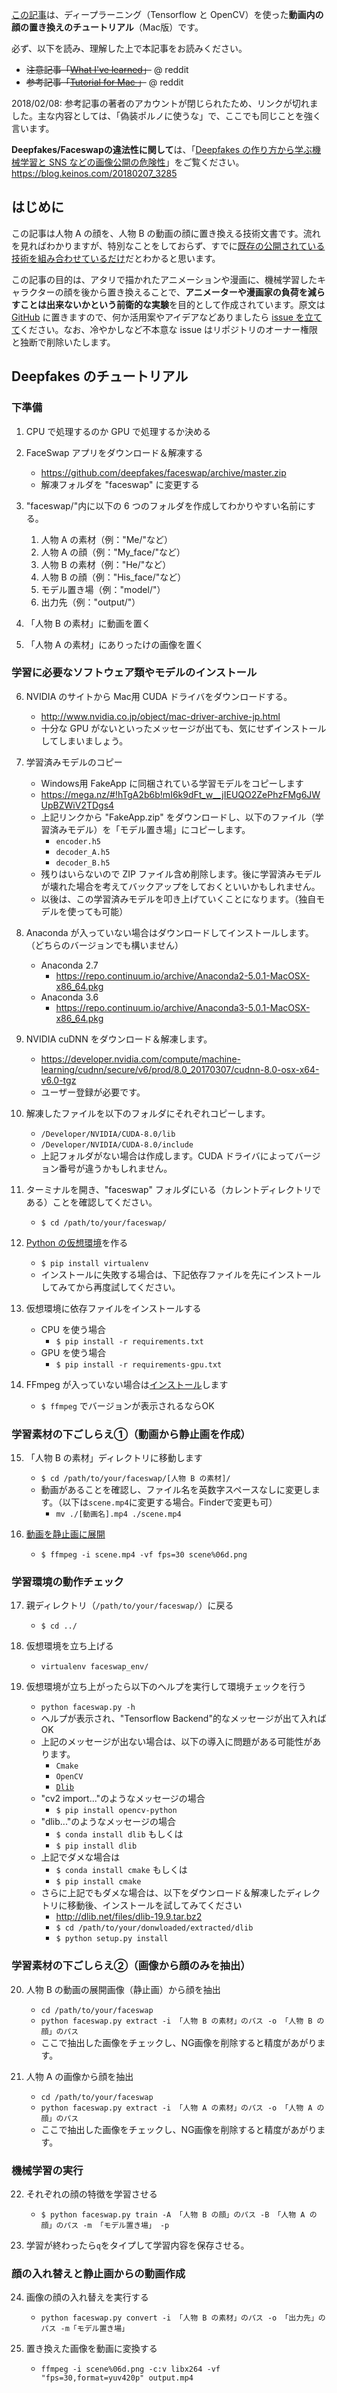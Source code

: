 [この記事](https://blog.keinos.com/20180207_3332)は、ディープラーニング（Tensorflow と OpenCV）を使った**動画内の顔の置き換えのチュートリアル**（Mac版）です。

必ず、以下を読み、理解した上で本記事をお読みください。

- <del>注意記事「[What I've learned](https://www.reddit.com/r/deepfakes/comments/7tjjbv/what_ive_learned/)」</del> @ reddit
- <del>参考記事「[Tutorial for Mac ](https://www.reddit.com/r/deepfakes/comments/7ttqk2/tutorial_for_mac/)」</del> @ reddit

2018/02/08: 参考記事の著者のアカウントが閉じられたため、リンクが切れました。主な内容としては、「偽装ポルノに使うな」で、ここでも同じことを強く言います。

**Deepfakes/Faceswapの違法性に関して**は、「[Deepfakes の作り方から学ぶ機械学習と SNS などの画像公開の危険性](https://blog.keinos.com/20180207_3285)」をご覧ください。
https://blog.keinos.com/20180207_3285

## はじめに

この記事は人物 A の顔を、人物 B の動画の顔に置き換える技術文書です。流れを見ればわかりますが、特別なことをしておらず、すでに[既存の公開されている技術を組み合わせているだけ](https://blog.keinos.com/20180207_3285#outline__2)だとわかると思います。

この記事の目的は、アタリで描かれたアニメーションや漫画に、機械学習したキャラクターの顔を後から置き換えることで、**アニメーターや漫画家の負荷を減らすことは出来ないかという前衛的な実験**を目的として作成されています。原文は [GitHub](https://github.com/KEINOS/HowToSwapFaces-JA) に置きますので、何か活用案やアイデアなどありましたら [issue を立てて](https://github.com/KEINOS/HowToSwapFaces-JA/issues)ください。なお、冷やかしなど不本意な issue はリポジトリのオーナー権限と独断で削除いたします。

## Deepfakes のチュートリアル

### 下準備

1. CPU で処理するのか GPU で処理するか決める

2. FaceSwap アプリをダウンロード＆解凍する
	- https://github.com/deepfakes/faceswap/archive/master.zip
	- 解凍フォルダを "faceswap" に変更する

3. "faceswap/"内に以下の 6 つのフォルダを作成してわかりやすい名前にする。
	1. 人物 A の素材（例："Me/"など）
	2. 人物 A の顔（例："My_face/"など）
	3. 人物 B の素材（例："He/"など）
	4. 人物 B の顔（例："His_face/"など）
	5. モデル置き場（例："model/"）
	6. 出力先（例："output/"）

4. 「人物 B の素材」に動画を置く

5. 「人物 A の素材」にありったけの画像を置く

### 学習に必要なソフトウェア類やモデルのインストール

6. NVIDIA のサイトから Mac用 CUDA ドライバをダウンロードする。
	- http://www.nvidia.co.jp/object/mac-driver-archive-jp.html
	- 十分な GPU がないといったメッセージが出ても、気にせずインストールしてしまいましょう。

7. 学習済みモデルのコピー
	- Windows用 FakeApp に同梱されている学習モデルをコピーします
	- https://mega.nz/#!hTgA2b6b!mI6k9dFt_w__jIEUQO2ZePhzFMg6JWUpBZWiV2TDgs4 
	- 上記リンクから "FakeApp.zip" をダウンロードし、以下のファイル（学習済みモデル）を「モデル置き場」にコピーします。
		- `encoder.h5`
		- `decoder_A.h5`
		- `decoder_B.h5`
	- 残りはいらないので ZIP ファイル含め削除します。後に学習済みモデルが壊れた場合を考えてバックアップをしておくといいかもしれません。
	- 以後は、この学習済みモデルを叩き上げていくことになります。（独自モデルを使っても可能）

8. Anaconda が入っていない場合はダウンロードしてインストールします。（どちらのバージョンでも構いません）
	- Anaconda 2.7
		- https://repo.continuum.io/archive/Anaconda2-5.0.1-MacOSX-x86_64.pkg
	- Anaconda 3.6
		- https://repo.continuum.io/archive/Anaconda3-5.0.1-MacOSX-x86_64.pkg
9. NVIDIA cuDNN をダウンロード＆解凍します。
	- https://developer.nvidia.com/compute/machine-learning/cudnn/secure/v6/prod/8.0_20170307/cudnn-8.0-osx-x64-v6.0-tgz
	- ユーザー登録が必要です。

10. 解凍したファイルを以下のフォルダにそれぞれコピーします。
    - `/Developer/NVIDIA/CUDA-8.0/lib`
    - `/Developer/NVIDIA/CUDA-8.0/include`
    - 上記フォルダがない場合は作成します。CUDA ドライバによってバージョン番号が違うかもしれません。

11. ターミナルを開き、"faceswap" フォルダにいる（カレントディレクトリである）ことを確認してください。
	- `$ cd /path/to/your/faceswap/`

12. [Python の仮想環境](https://qiita.com/caad1229/items/325ca5c8ad198b0ebce7)を作る
	- `$ pip install virtualenv` 
	- インストールに失敗する場合は、下記依存ファイルを先にインストールしてみてから再度試してください。

13. 仮想環境に依存ファイルをインストールする
	- CPU を使う場合
		- `$ pip install -r requirements.txt`
	- GPU を使う場合
		- `$ pip install -r requirements-gpu.txt`

14. FFmpeg が入っていない場合は[インストール](https://qiita.com/search?utf8=%E2%9C%93&sort=&q=Mac+FFMpeg+%E3%82%A4%E3%83%B3%E3%82%B9%E3%83%88%E3%83%BC%E3%83%AB)します
	- `$ ffmpeg` でバージョンが表示されるならOK

### 学習素材の下ごしらえ①（動画から静止画を作成）

15. 「人物 B の素材」ディレクトリに移動します
	- `$ cd /path/to/your/faceswap/[人物 B の素材]/`
	- 動画があることを確認し、ファイル名を英数字スペースなしに変更します。（以下は`scene.mp4`に変更する場合。Finderで変更も可）
		- `mv ./[動画名].mp4 ./scene.mp4`

16. [動画を静止画に展開](https://qiita.com/matoken/items/664e7a7e8f31e8a46a60)
	- `$ ffmpeg -i scene.mp4 -vf fps=30 scene%06d.png`

### 学習環境の動作チェック

17. 親ディレクトリ（`/path/to/your/faceswap/`）に戻る
    - `$ cd ../`

18. 仮想環境を立ち上げる
	- `virtualenv faceswap_env/`

19. 仮想環境が立ち上がったら以下のヘルプを実行して環境チェックを行う
	- `python faceswap.py -h`
	- ヘルプが表示され、"Tensorflow Backend"的なメッセージが出て入ればOK
	- 上記のメッセージが出ない場合は、以下の導入に問題がある可能性があります。
		- `Cmake`
		- `OpenCV`
		- [`Dlib`](https://qiita.com/nonbiri15/items/9561c8194ba0b2041bd0) 
	- "cv2 import..."のようなメッセージの場合
		- `$ pip install opencv-python`
	- "dlib..."のようなメッセージの場合
		- `$ conda install dlib` もしくは
		- `$ pip install dlib`
	- 上記でダメな場合は
		- `$ conda install cmake` もしくは
		- `$ pip install cmake`
	- さらに上記でもダメな場合は、以下をダウンロード＆解凍したディレクトリに移動後、インストールを試してみてください
		- http://dlib.net/files/dlib-19.9.tar.bz2
		- `$ cd /path/to/your/donwloaded/extracted/dlib`
		- `$ python setup.py install`

### 学習素材の下ごしらえ②（画像から顔のみを抽出）

20. 人物 B の動画の展開画像（静止画）から顔を抽出
	- `cd /path/to/your/faceswap`
	- `python faceswap.py extract -i 「人物 B の素材」のパス -o 「人物 B の顔」のパス`
	- ここで抽出した画像をチェックし、NG画像を削除すると精度があがります。

21. 人物 A の画像から顔を抽出
	- `cd /path/to/your/faceswap`
	- `python faceswap.py extract -i 「人物 A の素材」のパス -o 「人物 A の顔」のパス`
	- ここで抽出した画像をチェックし、NG画像を削除すると精度があがります。

### 機械学習の実行

22. それぞれの顔の特徴を学習させる
	- `$ python faceswap.py train -A 「人物 B の顔」のパス -B 「人物 A の顔」のパス -m 「モデル置き場」 -p`

23. 学習が終わったら`q`をタイプして学習内容を保存させる。

### 顔の入れ替えと静止画からの動画作成

24. 画像の顔の入れ替えを実行する
	- `python faceswap.py convert -i 「人物 B の素材」のパス -o 「出力先」のパス -m「モデル置き場」`

25. 置き換えた画像を動画に変換する
	- `ffmpeg -i scene%06d.png -c:v libx264 -vf "fps=30,format=yuv420p" output.mp4`


